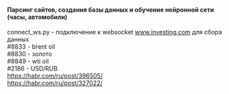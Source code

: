 #### Парсинг сайтов, создания базы данных и обучение нейронной сети (часы, автомобили)
connect_ws.py - подключение к websocket www.investing.com для сбора данных </br>
#8833 - brent oil </br>
#8830 - золото </br>
#8849 - wti oil </br>
#2186 - USD/RUB </br>
https://habr.com/ru/post/396505/</br>
https://habr.com/ru/post/327022/</br>
